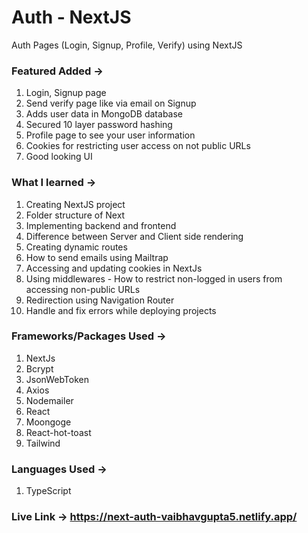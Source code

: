 # Auth - NextJS
 Auth Pages (Login, Signup, Profile, Verify) using NextJS

### Featured Added ->
1) Login, Signup page
2) Send verify page like via email on Signup
3) Adds user data in MongoDB database
4) Secured 10 layer password hashing
5) Profile page to see your user information
6) Cookies for restricting user access on not public URLs
7) Good looking UI

### What I learned ->
1) Creating NextJS project
2) Folder structure of Next
3) Implementing backend and frontend
4) Difference between Server and Client side rendering
5) Creating dynamic routes
6) How to send emails using Mailtrap
7) Accessing and updating cookies in NextJs
8) Using middlewares - How to restrict non-logged in users from accessing non-public URLs
9) Redirection using Navigation Router
10) Handle and fix errors while deploying projects

### Frameworks/Packages Used ->
1) NextJs
2) Bcrypt
3) JsonWebToken
4) Axios
5) Nodemailer
6) React
7) Moongoge
8) React-hot-toast
9) Tailwind

### Languages Used ->
1) TypeScript

### Live Link -> https://next-auth-vaibhavgupta5.netlify.app/
